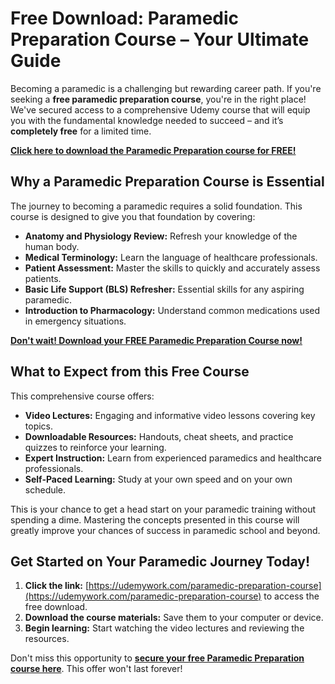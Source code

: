 # Free Download: Paramedic Preparation Course – Your Ultimate Guide

Becoming a paramedic is a challenging but rewarding career path. If you're seeking a **free paramedic preparation course**, you're in the right place! We've secured access to a comprehensive Udemy course that will equip you with the fundamental knowledge needed to succeed – and it’s **completely free** for a limited time.

[**Click here to download the Paramedic Preparation course for FREE!**](https://udemywork.com/paramedic-preparation-course)

## Why a Paramedic Preparation Course is Essential

The journey to becoming a paramedic requires a solid foundation. This course is designed to give you that foundation by covering:

*   **Anatomy and Physiology Review:** Refresh your knowledge of the human body.
*   **Medical Terminology:** Learn the language of healthcare professionals.
*   **Patient Assessment:** Master the skills to quickly and accurately assess patients.
*   **Basic Life Support (BLS) Refresher:** Essential skills for any aspiring paramedic.
*   **Introduction to Pharmacology:** Understand common medications used in emergency situations.

[**Don't wait! Download your FREE Paramedic Preparation Course now!**](https://udemywork.com/paramedic-preparation-course)

## What to Expect from this Free Course

This comprehensive course offers:

*   **Video Lectures:** Engaging and informative video lessons covering key topics.
*   **Downloadable Resources:** Handouts, cheat sheets, and practice quizzes to reinforce your learning.
*   **Expert Instruction:** Learn from experienced paramedics and healthcare professionals.
*   **Self-Paced Learning:** Study at your own speed and on your own schedule.

This is your chance to get a head start on your paramedic training without spending a dime. Mastering the concepts presented in this course will greatly improve your chances of success in paramedic school and beyond.

## Get Started on Your Paramedic Journey Today!

1.  **Click the link:** [https://udemywork.com/paramedic-preparation-course](https://udemywork.com/paramedic-preparation-course) to access the free download.
2.  **Download the course materials:** Save them to your computer or device.
3.  **Begin learning:** Start watching the video lectures and reviewing the resources.

Don't miss this opportunity to **[secure your free Paramedic Preparation course here](https://udemywork.com/paramedic-preparation-course)**. This offer won't last forever!
